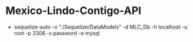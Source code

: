 # Mexico-Lindo-Contigo-API

- sequelize-auto -o "./Sequelize/DataModels" -d MLC_Db -h localhost -u root -p 3306 -x password -e mysql